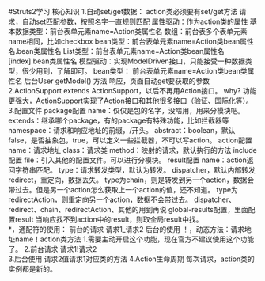 #Struts2学习
核心知识
    1.自动set/get数据：
        action类必须要有set/get方法
        请求，自动set匹配参数，按照名字一直规则匹配
            属性驱动：作为action类的属性
                基本数据类型：前台表单元素name=Action类属性名
                数组：前台表多个表单元素name相同，比如checkbox
                bean类型：前台表单元素name=Action类bean属性名.bean类属性名
                List<bean>类型：前台表单元素name=Action类bean属性名[index].bean类属性名
            模型驱动：实现ModelDriven<T>接口，只能接受一种数据类型，很少用到，了解即可。
                bean类型：
                    前台表单元素name=Action类bean类属性名
                    后台User getModel() 方法
        响应，页面自动get要获取的参数  
    2.ActionSupport
        extends ActionSupport，以后不再用Action接口。
        why?
            功能更强大，ActionSupport实现了Action接口和其他很多接口（验证、国际化等）。
    3.配置文件
        package配置
            name：仅仅是包的名字，没啥用，用来分模块吧。
            extends：继承哪个package，有的package有特殊功能，比如拦截器等
            namespace：请求和响应地址的前缀，/开头。
            abstract：boolean，默认false，是否抽象包，true，可以定义一些拦截器，不可以写action。
        action配置
            name：请求地址
            class：请求类
            method：映射的请求，默认执行的方法
        include配置
            file：引入其他的配置文件。可以进行分模块。
        result配置
            name：action返回字符串匹配。
            type：请求转发类型，默认为转发。
                dispatcher，默认内部转发
                redirect，重定向，数据丢失。
                type为chain，则是转发到另一个action，数据会带过去。但是另一个action怎么获取上一个action的值，还不知道。
                type为redirectAction，则重定向另一个action，数据不会带过去。
                dispatcher、redirect、chain、redirectAction、其他的用到再说
        global-results配置，里面配置result
            当响应找不到action中的result，则取全局result中找。   
        *，通配符的使用：
            前台的请求 
                请求1_请求2
            后台的使用
                <action name="*_* 通配符" class="java.com.java1234.action.{1 取值}Action" method="{2 取值}">
        ！，动态方法：请求地址name！action类方法
            1.需要主动开启这个功能，现在官方不建议使用这个功能了。
                <constant name="struts.enable.DynamicMethodInvocation" value="true"/>
            2.前台请求
                请求1!请求2   
            3.后台使用
                <action name="请求1" class="java.com.java1234.action.GradeAction">
                请求2值请求1对应类的方法
    4.Action生命周期
        每次请求，action类的实例都是新的。
                
                
            
            
        